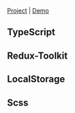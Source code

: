 [Project](https://github.com/fearm3/Shopping-List) | [Demo](https://shopping-list-feux.netlify.app/)

## TypeScript

## Redux-Toolkit

## LocalStorage

## Scss
